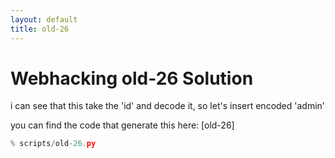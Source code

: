 ```yaml
---
layout: default
title: old-26
---
```


# Webhacking old-26 Solution

i can see that this take the 'id' and decode it, so let's insert encoded 'admin'

you can find the code that generate this here: [old-26]
```python
% scripts/old-26.py
```



